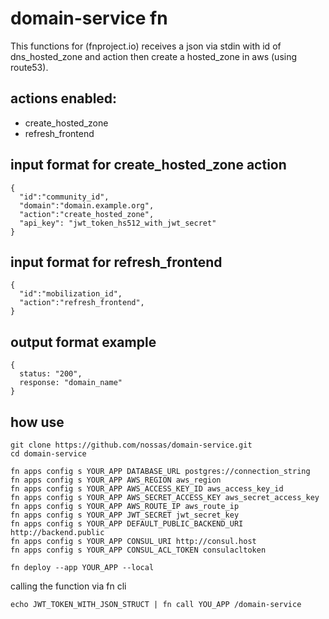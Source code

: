 # domain-service fn

This functions for (fnproject.io) receives a json via stdin with id of dns_hosted_zone and action then create a hosted_zone in aws (using route53).

## actions enabled:

- create_hosted_zone
- refresh_frontend

## input format for create_hosted_zone action
```
{
  "id":"community_id",
  "domain":"domain.example.org",
  "action":"create_hosted_zone",
  "api_key": "jwt_token_hs512_with_jwt_secret"
}
```

## input format for refresh_frontend
```
{
  "id":"mobilization_id",
  "action":"refresh_frontend",
}
```



## output format example
```
{
  status: "200",
  response: "domain_name"
}
```


## how use

```
git clone https://github.com/nossas/domain-service.git
cd domain-service

fn apps config s YOUR_APP DATABASE_URL postgres://connection_string
fn apps config s YOUR_APP AWS_REGION aws_region
fn apps config s YOUR_APP AWS_ACCESS_KEY_ID aws_access_key_id
fn apps config s YOUR_APP AWS_SECRET_ACCESS_KEY aws_secret_access_key
fn apps config s YOUR_APP AWS_ROUTE_IP aws_route_ip
fn apps config s YOUR_APP JWT_SECRET jwt_secret_key
fn apps config s YOUR_APP DEFAULT_PUBLIC_BACKEND_URI http://backend.public
fn apps config s YOUR_APP CONSUL_URI http://consul.host
fn apps config s YOUR_APP CONSUL_ACL_TOKEN consulacltoken

fn deploy --app YOUR_APP --local
```

calling the function via fn cli
```
echo JWT_TOKEN_WITH_JSON_STRUCT | fn call YOU_APP /domain-service
```


